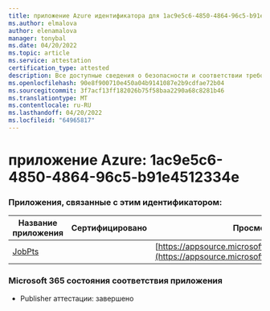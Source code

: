 ```yaml
---
title: приложение Azure идентификатора для 1ac9e5c6-4850-4864-96c5-b91e4512334e
ms.author: elmalova
author: elenamalova
manager: tonybal
ms.date: 04/20/2022
ms.topic: article
ms.service: attestation
certification_type: attested
description: Все доступные сведения о безопасности и соответствии требованиям для 1ac9e5c6-4850-4864-96c5-b91e4512334e.
ms.openlocfilehash: 90e8f900710e450a04b9141087e2b9cdfae72b04
ms.sourcegitcommit: 3f7acf13ff182026b75f58baa2290a68c8281b46
ms.translationtype: MT
ms.contentlocale: ru-RU
ms.lasthandoff: 04/20/2022
ms.locfileid: "64965817"
---
```

# <a name="azure-app-id-1ac9e5c6-4850-4864-96c5-b91e4512334e"></a>приложение Azure: 1ac9e5c6-4850-4864-96c5-b91e4512334e


### <a name="apps-associated-with-this-id"></a>Приложения, связанные с этим идентификатором:
| **Название приложения** | **Сертифицировано** | **Просмотр в AppSource** |
|--------------|---------------|-----------------------|
| [JobPts](../forward/WA200001849.md) |  | [https://appsource.microsoft.com/product/office/WA200001849](https://appsource.microsoft.com/product/office/WA200001849) |

### <a name="microsoft-365-app-compliance-status"></a>Microsoft 365 состояния соответствия приложения
- Publisher аттестации: завершено

